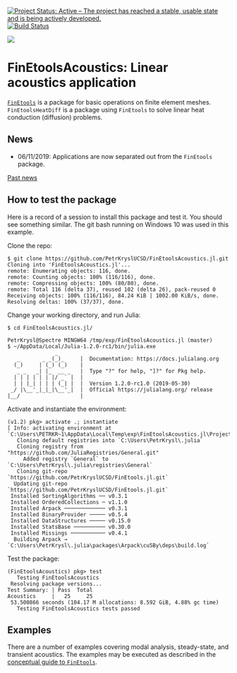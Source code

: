 [![Project Status: Active – The project has reached a stable, usable state and is being actively developed.](http://www.repostatus.org/badges/latest/active.svg)](http://www.repostatus.org/#active)
[![Build Status](https://travis-ci.com/PetrKryslUCSD/FinEtoolsAcoustics.jl.svg?branch=master)](https://travis-ci.com/PetrKryslUCSD/FinEtoolsAcoustics.jl)

[![][docs-latest-img]][docs-latest-url]

[docs-latest-img]: https://img.shields.io/badge/docs-latest-blue.svg
[docs-latest-url]: http://petrkryslucsd.github.io/FinEtoolsAcoustics.jl/latest/

# FinEtoolsAcoustics: Linear acoustics application

[`FinEtools`](https://github.com/PetrKryslUCSD/FinEtools.jl.git) is a package
for basic operations on finite element meshes. `FinEtoolsHeatDiff` is a package
using `FinEtools` to solve linear heat conduction (diffusion) problems.

## News

- 06/11/2019: Applications are now separated  out from the `FinEtools` package.

[Past news](oldnews.md)

## How to test the package

Here is a record of a session to install this package and test it. You should
see something similar. The git bash running on Windows 10 was used in this
example.

Clone the repo:
```
$ git clone https://github.com/PetrKryslUCSD/FinEtoolsAcoustics.jl.git
Cloning into 'FinEtoolsAcoustics.jl'...
remote: Enumerating objects: 116, done.
remote: Counting objects: 100% (116/116), done.
remote: Compressing objects: 100% (80/80), done.
remote: Total 116 (delta 37), reused 102 (delta 26), pack-reused 0
Receiving objects: 100% (116/116), 84.24 KiB | 1002.00 KiB/s, done.
Resolving deltas: 100% (37/37), done.
```
Change your working directory, and run Julia:
```
$ cd FinEtoolsAcoustics.jl/

PetrKrysl@Spectre MINGW64 /tmp/exp/FinEtoolsAcoustics.jl (master)
$ ~/AppData/Local/Julia-1.2.0-rc1/bin/julia.exe
               _
   _       _ _(_)_     |  Documentation: https://docs.julialang.org
  (_)     | (_) (_)    |
   _ _   _| |_  __ _   |  Type "?" for help, "]?" for Pkg help.
  | | | | | | |/ _` |  |
  | | |_| | | | (_| |  |  Version 1.2.0-rc1.0 (2019-05-30)
 _/ |\__'_|_|_|\__'_|  |  Official https://julialang.org/ release
|__/                   |

```
Activate and instantiate the environment:
```
(v1.2) pkg> activate .; instantiate
[ Info: activating environment at `C:\Users\PETRKR~1\AppData\Local\Temp\exp\FinEtoolsAcoustics.jl\Project.toml`.
   Cloning default registries into `C:\Users\PetrKrysl\.julia`
   Cloning registry from "https://github.com/JuliaRegistries/General.git"
     Added registry `General` to `C:\Users\PetrKrysl\.julia\registries\General`
   Cloning git-repo `https://github.com/PetrKryslUCSD/FinEtools.jl.git`
  Updating git-repo `https://github.com/PetrKryslUCSD/FinEtools.jl.git`
 Installed SortingAlgorithms ── v0.3.1
 Installed OrderedCollections ─ v1.1.0
 Installed Arpack ───────────── v0.3.1
 Installed BinaryProvider ───── v0.5.4
 Installed DataStructures ───── v0.15.0
 Installed StatsBase ────────── v0.30.0
 Installed Missings ─────────── v0.4.1
  Building Arpack → `C:\Users\PetrKrysl\.julia\packages\Arpack\cu5By\deps\build.log`
```
Test the package:
```
(FinEtoolsAcoustics) pkg> test
   Testing FinEtoolsAcoustics
 Resolving package versions...
Test Summary: | Pass  Total
Acoustics     |   25     25
 53.500866 seconds (104.17 M allocations: 8.592 GiB, 4.88% gc time)
   Testing FinEtoolsAcoustics tests passed
```

## Examples

There are a number of examples covering modal analysis, steady-state, and
transient acoustics. The examples may be executed as described in the
[conceptual guide to
`FinEtools`](https://petrkryslucsd.github.io/FinEtools.jl/latest).
